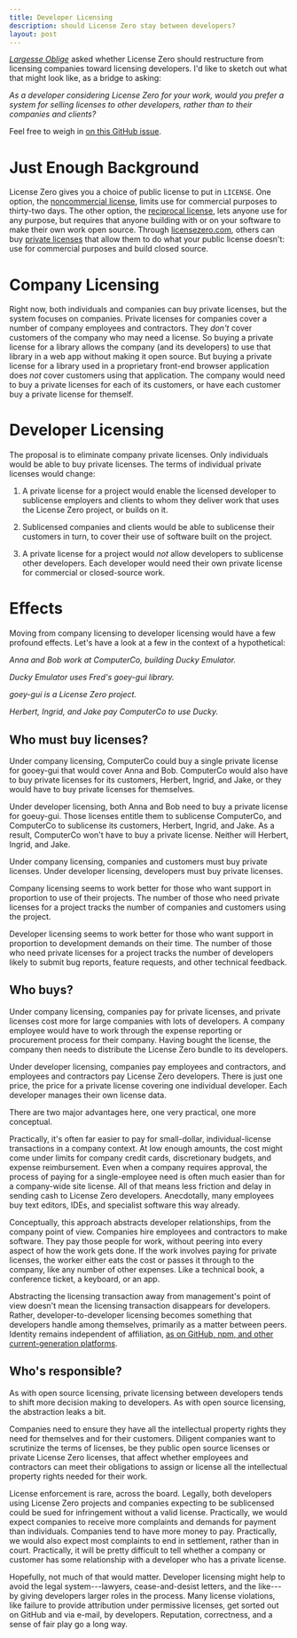 ```yaml
---
title: Developer Licensing
description: should License Zero stay between developers?
layout: post
---
```


_[Largesse Oblige](https://blog.licensezero.com/2018/01/22/largesse-oblige.html)_ asked whether License Zero should restructure from licensing companies toward licensing developers.  I'd like to sketch out what that might look like, as a bridge to asking:

_As a developer considering License Zero for your work, would you prefer a system for selling licenses to other developers, rather than to their companies and clients?_

Feel free to weigh in [on this GitHub issue](https://github.com/licensezero/licensezero-questions/issues/10).

# Just Enough Background

License Zero gives you a choice of public license to put in `LICENSE`.  One option, the [noncommercial license](https://licensezero.com/licenses/noncommercial), limits use for commercial purposes to thirty-two days.  The other option, the [reciprocal license](https://licensezero.com/licenses/reciprocal), lets anyone use for any purpose, but requires that anyone building with or on your software to make their own work open source.  Through [licensezero.com](https://licensezero.com), others can buy [private licenses](https://licensezero.com/licenses/private) that allow them to do what your public license doesn't: use for commercial purposes and build closed source.

# Company Licensing

Right now, both individuals and companies can buy private licenses, but the system focuses on companies.  Private licenses for companies cover a number of company employees and contractors.  They _don't_ cover customers of the company who may need a license.  So buying a private license for a library allows the company (and its developers) to use that library in a web app without making it open source.  But buying a private license for a library used in a proprietary front-end browser application does _not_ cover customers using that application.  The company would need to buy a private licenses for each of its customers, or have each customer buy a private license for themself.

# Developer Licensing

The proposal is to eliminate company private licenses.  Only individuals would be able to buy private licenses.  The terms of individual private licenses would change:

1.  A private license for a project would enable the licensed developer to sublicense employers and clients to whom they deliver work that uses the License Zero project, or builds on it.

2.  Sublicensed companies and clients would be able to sublicense their customers in turn, to cover their use of software built on the project.

3.  A private license for a project would _not_ allow developers to sublicense other developers.  Each developer would need their own private license for commercial or closed-source work.

# Effects

Moving from company licensing to developer licensing would have a few profound effects.  Let's have a look at a few in the context of a hypothetical:

_Anna and Bob work at ComputerCo, building Ducky Emulator._

_Ducky Emulator uses Fred's goey-gui library._

_goey-gui is a License Zero project._

_Herbert, Ingrid, and Jake pay ComputerCo to use Ducky._

## Who must buy licenses?

Under company licensing, ComputerCo could buy a single private license for gooey-gui that would cover Anna and Bob.  ComputerCo would also have to buy private licenses for its customers, Herbert, Ingrid, and Jake, or they would have to buy private licenses for themselves.

Under developer licensing, both Anna and Bob need to buy a private license for goeuy-gui.  Those licenses entitle them to sublicense ComputerCo, and ComputerCo to sublicense its customers, Herbert, Ingrid, and Jake.  As a result, ComputerCo won't have to buy a private license.  Neither will Herbert, Ingrid, and Jake.

Under company licensing, companies and customers must buy private licenses.  Under developer licensing, developers must buy private licenses.

Company licensing seems to work better for those who want support in proportion to use of their projects.  The number of those who need private licenses for a project tracks the number of companies and customers using the project.

Developer licensing seems to work better for those who want support in proportion to development demands on their time.  The number of those who need private licenses for a project tracks the number of developers likely to submit bug reports, feature requests, and other technical feedback.

## Who buys?

Under company licensing, companies pay for private licenses, and private licenses cost more for large companies with lots of developers.  A company employee would have to work through the expense reporting or procurement process for their company.  Having bought the license, the company then needs to distribute the License Zero bundle to its developers.

Under developer licensing, companies pay employees and contractors, and employees and contractors pay License Zero developers.  There is just one price, the price for a private license covering one individual developer.  Each developer manages their own license data.

There are two major advantages here, one very practical, one more conceptual.

Practically, it's often far easier to pay for small-dollar, individual-license transactions in a company context.  At low enough amounts, the cost might come under limits for company credit cards, discretionary budgets, and expense reimbursement.  Even when a company requires approval, the process of paying for a single-employee need is often much easier than for a company-wide site license.  All of that means less friction and delay in sending cash to License Zero developers.  Anecdotally, many employees buy text editors, IDEs, and specialist software this way already.

Conceptually, this approach abstracts developer relationships, from the company point of view.  Companies hire employees and contractors to make software.  They pay those people for work, without peering into every aspect of how the work gets done.  If the work involves paying for private licenses, the worker either eats the cost or passes it through to the company, like any number of other expenses.  Like a technical book, a conference ticket, a keyboard, or an app.

Abstracting the licensing transaction away from management's point of view doesn't mean the licensing transaction disappears for developers.  Rather, developer-to-developer licensing becomes something that developers handle among themselves, primarily as a matter between peers.  Identity remains independent of affiliation, [as on GitHub, npm, and other current-generation platforms](https://blog.licensezero.com/2017/10/16/mercenary-rapport.html#everyone).

## Who's responsible?

As with open source licensing, private licensing between developers tends to shift more decision making to developers.  As with open source licensing, the abstraction leaks a bit.

Companies need to ensure they have all the intellectual property rights they need for themselves and for their customers.  Diligent companies want to scrutinize the terms of licenses, be they public open source licenses or private License Zero licenses, that affect whether employees and contractors can meet their obligations to assign or license all the intellectual property rights needed for their work.

License enforcement is rare, across the board.  Legally, both developers using License Zero projects and companies expecting to be sublicensed could be sued for infringement without a valid license.  Practically, we would expect companies to receive more complaints and demands for payment than individuals.  Companies tend to have more money to pay.  Practically, we would also expect most complaints to end in settlement, rather than in court.  Practically, it will be pretty difficult to tell whether a company or customer has some relationship with a developer who has a private license.

Hopefully, not much of that would matter.  Developer licensing might help to avoid the legal system---lawyers, cease-and-desist letters, and the like---by giving developers larger roles in the process.  Many license violations, like failure to provide attribution under permissive licenses, get sorted out on GitHub and via e-mail, by developers.  Reputation, correctness, and a sense of fair play go a long way.
